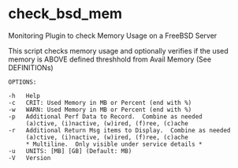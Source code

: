 # check_bsd_mem
Monitoring Plugin to check Memory Usage on a FreeBSD Server 

This script checks memory usage and optionally verifies if the used memory
is ABOVE defined threshhold from Avail Memory (See DEFINITIONs)

	OPTIONS:

	-h   Help
	-c   CRIT: Used Memory in MB or Percent (end with %)
	-w   WARN: Used Memory in MB or Percent (end with %)
	-p   Additional Perf Data to Record.  Combine as needed
	     (a)ctive, (i)nactive, (w)ired, (f)ree, (c)ache
	-r   Additional Return Msg items to Display.  Combine as needed
	     (a)ctive, (i)nactive, (w)ired, (f)ree, (c)ache
	     * Multiline.  Only visible under service details *
	-u   UNITS: [MB] [GB] (Default: MB)
	-V   Version
